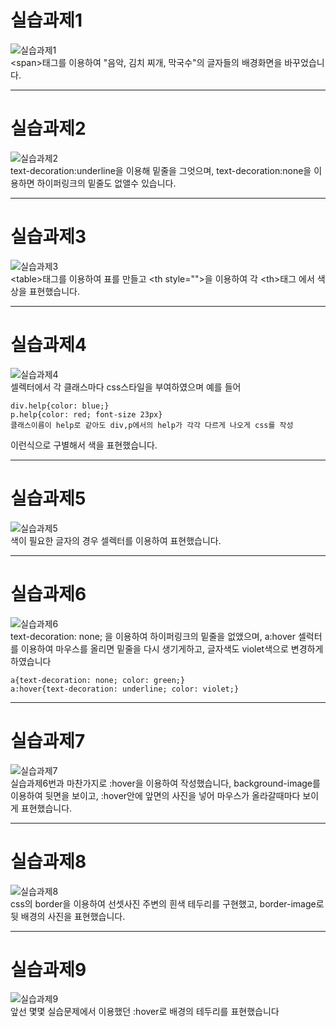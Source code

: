 # 실습과제1
![실습과제1](https://github.com/kim-do-kyun/web_programming_class/assets/70315428/6ce80f73-7a1b-4a5b-ab87-8c2708dfd680)
<br/>
&#60;span&#62;태그를 이용하여 "음악, 김치 찌개, 막국수"의 글자들의 배경화면을 바꾸었습니다.

---

# 실습과제2
![실습과제2](https://github.com/kim-do-kyun/web_programming_class/assets/70315428/312ee30a-013c-4e17-9da2-3ad63ba41698)
<br/>
text-decoration:underline을 이용해 밑줄을 그엇으며, text-decoration:none을 이용하면 하이퍼링크의 밑줄도 없앨수 있습니다.

---

# 실습과제3
![실습과제3](https://github.com/kim-do-kyun/web_programming_class/assets/70315428/55f1154f-f5b0-4aaa-914d-1f77f6e38726)
<br/>
&#60;table&#62;태그를 이용하여 표를 만들고 &#60;th style=""&#62;을 이용하여 각 &#60;th&#62;태그 에서 색상을 표현했습니다.

---

# 실습과제4
![실습과제4](https://github.com/kim-do-kyun/web_programming_class/assets/70315428/19fcab73-1f92-4154-8ffb-abe31246387c)
<br/>
셀렉터에서 각 클래스마다 css스타일을 부여하였으며
예를 들어
```
div.help{color: blue;}
p.help{color: red; font-size 23px}
클래스이름이 help로 같아도 div,p에서의 help가 각각 다르게 나오게 css를 작성
```
이런식으로 구별해서 색을 표현했습니다.

---

# 실습과제5
![실습과제5](https://github.com/kim-do-kyun/web_programming_class/assets/70315428/55604b8e-c364-4f63-8b7b-ba1af5a25b6c)
<br/>
색이 필요한 글자의 경우 셀렉터를 이용하여 표현했습니다.

---

# 실습과제6
![실습과제6](https://github.com/kim-do-kyun/web_programming_class/assets/70315428/4ee97076-2821-4858-b832-9c518d17ef71)
<br/>
text-decoration: none; 을 이용하여 하이퍼링크의 밑줄을 없앴으며, a:hover 셀럭터를 이용하여 마우스를 올리면 밑줄을 다시 생기게하고, 글자색도 violet색으로 변경하게 하였습니다
```
a{text-decoration: none; color: green;}
a:hover{text-decoration: underline; color: violet;}
```

---

# 실습과제7
![실습과제7](https://github.com/kim-do-kyun/web_programming_class/assets/70315428/aaf0594f-3507-47e8-818b-87c465e36a3f)
<br/>
실습과제6번과 마찬가지로 :hover을 이용하여 작성했습니다, background-image를 이용하여 뒷면을 보이고, :hover안에 
앞면의 사진을 넣어 마우스가 올라갈때마다 보이게 표현했습니다.

---

# 실습과제8
![실습과제8](https://github.com/kim-do-kyun/web_programming_class/assets/70315428/ec1881ad-298d-4410-bd51-1dd4a48d24ae)
<br/>
css의 border을 이용하여 선셋사진 주변의 흰색 테두리를 구현했고, border-image로 뒷 배경의 사진을 표현했습니다.

---

# 실습과제9
![실습과제9](https://github.com/kim-do-kyun/web_programming_class/assets/70315428/e856628d-1294-4f46-9665-dd798891e2bc)
<br/>
앞선 몇몇 실습문제에서 이용했던 :hover로 배경의 테두리를 표현했습니다

